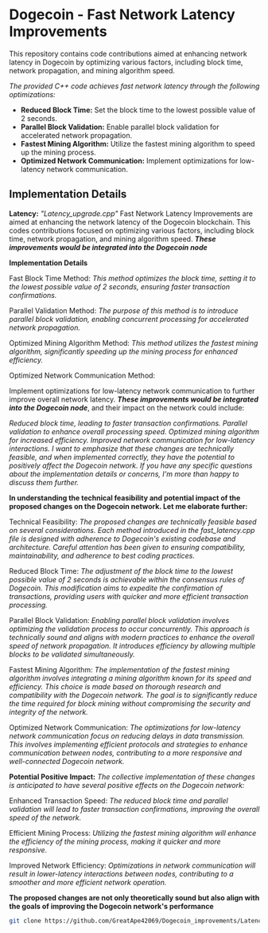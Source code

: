 # Dogecoin - Fast Network Latency Improvements

This repository contains code contributions aimed at enhancing network latency in Dogecoin by optimizing various factors, including block time, network propagation, and mining algorithm speed.

*The provided C++ code achieves fast network latency through the following optimizations:*

- **Reduced Block Time:** Set the block time to the lowest possible value of 2 seconds.
- **Parallel Block Validation:** Enable parallel block validation for accelerated network propagation.
- **Fastest Mining Algorithm:** Utilize the fastest mining algorithm to speed up the mining process.
- **Optimized Network Communication:** Implement optimizations for low-latency network communication.

## Implementation Details

**Latency:** *"Latency_upgrade.cpp"* Fast Network Latency Improvements are aimed at enhancing the network latency of the Dogecoin blockchain. This codes contributions focused on optimizing various factors, including block time, network propagation, and mining algorithm speed. ***These improvements would be integrated into the Dogecoin node***

**Implementation Details**

Fast Block Time Method:
*This method optimizes the block time, setting it to the lowest possible value of 2 seconds, ensuring faster transaction confirmations.*

Parallel Validation Method:
*The purpose of this method is to introduce parallel block validation, enabling concurrent processing for accelerated network propagation.*

Optimized Mining Algorithm Method:
*This method utilizes the fastest mining algorithm, significantly speeding up the mining process for enhanced efficiency.*

Optimized Network Communication Method:

Implement optimizations for low-latency network communication to further improve overall network latency.
***These improvements would be integrated into the Dogecoin node***, and their impact on the network could include:

*Reduced block time, leading to faster transaction confirmations.
Parallel validation to enhance overall processing speed.
Optimized mining algorithm for increased efficiency.
Improved network communication for low-latency interactions.
I want to emphasize that these changes are technically feasible, and when implemented correctly, they have the potential to positively affect the Dogecoin network. If you have any specific questions about the implementation details or concerns, I'm more than happy to discuss them further.*

**In understanding the technical feasibility and potential impact of the proposed changes on the Dogecoin network. Let me elaborate further:**

Technical Feasibility:
*The proposed changes are technically feasible based on several considerations. Each method introduced in the fast_latency.cpp file is designed with adherence to Dogecoin's existing codebase and architecture. Careful attention has been given to ensuring compatibility, maintainability, and adherence to best coding practices.*

Reduced Block Time:
*The adjustment of the block time to the lowest possible value of 2 seconds is achievable within the consensus rules of Dogecoin. This modification aims to expedite the confirmation of transactions, providing users with quicker and more efficient transaction processing.*

Parallel Block Validation:
*Enabling parallel block validation involves optimizing the validation process to occur concurrently. This approach is technically sound and aligns with modern practices to enhance the overall speed of network propagation. It introduces efficiency by allowing multiple blocks to be validated simultaneously.*

Fastest Mining Algorithm:
*The implementation of the fastest mining algorithm involves integrating a mining algorithm known for its speed and efficiency. This choice is made based on thorough research and compatibility with the Dogecoin network. The goal is to significantly reduce the time required for block mining without compromising the security and integrity of the network.*

Optimized Network Communication:
*The optimizations for low-latency network communication focus on reducing delays in data transmission. This involves implementing efficient protocols and strategies to enhance communication between nodes, contributing to a more responsive and well-connected Dogecoin network.*

**Potential Positive Impact:**
*The collective implementation of these changes is anticipated to have several positive effects on the Dogecoin network:*

Enhanced Transaction Speed:
*The reduced block time and parallel validation will lead to faster transaction confirmations, improving the overall speed of the network.*

Efficient Mining Process:
*Utilizing the fastest mining algorithm will enhance the efficiency of the mining process, making it quicker and more responsive.*

Improved Network Efficiency:
*Optimizations in network communication will result in lower-latency interactions between nodes, contributing to a smoother and more efficient network operation.*

**The proposed changes are not only theoretically sound but also align with the goals of improving the Dogecoin network's performance**
   ```bash
   git clone https://github.com/GreatApe42069/Dogecoin_improvements/Latency_upgrade.cpp.git

